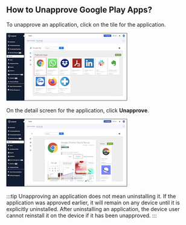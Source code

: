 
## How to Unapprove Google Play Apps?

  

To unapprove an application, click on the tile for the application.

![Unapprove Application](./images/unapprove/1-selectapp.png)


On the detail screen for the application, click **Unapprove**.

  

![Click Unaprove](./images/unapprove/2-unsubscribe.png)

:::tip
Unapproving an application does not mean uninstalling it. If the application was approved earlier, it will remain on any device until it is explicitly uninstalled. After uninstalling an application, the device user cannot reinstall it on the device if it has been unapproved.
:::